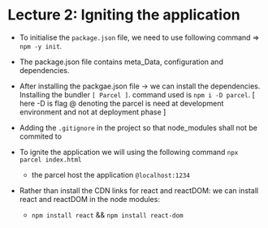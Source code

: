 # Lecture 2: Igniting the application

- To initialise the `package.json` file, we need to use following command => `npm -y init`.
- The package.json file contains meta_Data, configuration and dependencies.

- After installing the packgae.json file -> we can install the dependencies. Installing the bundler `[ Parcel ]`. command used is `npm i -D parcel`. [ here -D is flag @ denoting the parcel is need at development environment and not at deployment phase ]

- Adding the `.gitignore` in the project so that node_modules shall not be commited to
- To ignite the application we will using the following command `npx parcel index.html`
  - the parcel host the application `@localhost:1234`
- Rather than install the CDN links for react and reactDOM: we can install react and reactDOM in the node modules:
  - `npm install react` && `npm install react-dom`
